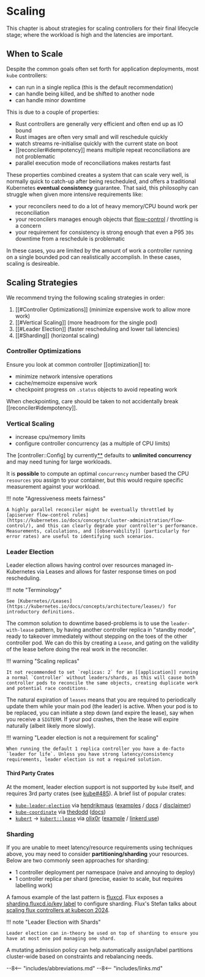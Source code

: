 # Scaling

This chapter is about strategies for scaling controllers for their final lifecycle stage; where the workload is high and the latencies are important.

## When to Scale

Despite the common goals often set forth for application deployments, most `kube` controllers:

- can run in a single replica (this is the default recommendation)
- can handle being killed, and be shifted to another node
- can handle minor downtime

This is due to a couple of properties:

- Rust controllers are generally very efficient and often end up as IO bound
- Rust images are often very small and will reschedule quickly
- watch streams re-initialise quickly with the current state on boot
- [[reconciler#idempotency]] means multiple repeat reconciliations are not problematic
- parallel execution mode of reconciliations makes restarts fast

These properties combined creates a system that can scale very well, is normally quick to catch-up after being rescheduled, and offers a traditional Kubernetes __eventual consistency__ guarantee.
That said, this philosophy can struggle when given more intensive requirements like:

- your reconcilers need to do a lot of heavy memory/CPU bound work per reconciliation
- your reconcilers manages enough objects that [flow-control](https://kubernetes.io/docs/concepts/cluster-administration/flow-control/) / throttling is a concern
- your requirement for consistency is strong enough that even a P95 `30s` downtime from a reschedule is problematic

In these cases, you are limited by the amount of work a controller running on a single bounded pod can realistically accomplish. In these cases, scaling is desireable.

## Scaling Strategies
We recommend trying the following scaling strategies in order:

1. [[#Controller Optimizations]] (minimize expensive work to allow more work)
2. [[#Vertical Scaling]] (more headroom for the single pod)
3. [[#Leader Election]] (faster rescheduling and lower tail latencies)
4. [[#Sharding]] (horizontal scaling)

### Controller Optimizations
Ensure you look at common controller [[optimization]] to:

* minimize network intensive operations
* cache/memoize expensive work
* checkpoint progress on `.status` objects to avoid repeating work

When checkpointing, care should be taken to not accidentally break [[reconciler#idempotency]].

### Vertical Scaling

* increase cpu/memory limits
* configure controller concurrency (as a multiple of CPU limits)

The [controller::Config] by currently[**](https://github.com/kube-rs/kube/issues/1473) defaults to __unlimited concurrency__ and may need tuning for large workloads.

It is __possible__ to compute an optimal `concurrency` number based the CPU `resources` you assign to your container, but this would require specific measurement against your workload.

!!! note "Agressiveness meets fairness"

    A highly parallel reconciler might be eventually throttled by [apiserver flow-control rules](https://kubernetes.io/docs/concepts/cluster-administration/flow-control/), and this can clearly degrade your controller's performance. Measurements, calculations, and [[observability]] (particularly for error rates) are useful to identifying such scenarios.

### Leader Election

Leader election allows having control over resources managed in-Kubernetes via Leases and allows for faster response times on pod rescheduling.

!!! note "Terminology"

    See [Kubernetes//Leases](https://kubernetes.io/docs/concepts/architecture/leases/) for introductory definitions.

The common solution to downtime based-problems is to use the `leader-with-lease` pattern, by having another controller replica in "standby mode", ready to takeover immediately without stepping on the toes of the other controller pod. We can do this by creating a `Lease`, and gating on the validity of the lease before doing the real work in the reconciler.

!!! warning "Scaling replicas"

    It not recommended to set `replicas: 2` for an [[application]] running a normal `Controller` without leaders/shards, as this will cause both controller pods to reconcile the same objects, creating duplicate work and potential race conditions.

<!-- TODO: what rollout settings do we recommend for 1 replica controllers to avoid race conditions?
apparently you cannot set both maxSurge: 0 and maxUnavailable: 0 - https://kubernetes.io/docs/concepts/workloads/controllers/deployment/#rolling-update-deployment
-->

The natural expiration of `leases` means that you are required to periodically update them while your main pod (the leader) is active. When your pod is to be replaced, you can initiate a step down (and expire the lease), say when you receive a `SIGTERM`. If your pod crashes, then the lease will expire naturally (albeit likely more slowly).

!!! warning "Leader election is not a requirement for scaling"

    When running the default 1 replica controller you have a de-facto `leader for life`. Unless you have strong latency/consistency requirements, leader election is not a required solution.


#### Third Party Crates

At the moment, leader election support is not supported by `kube` itself, and requires 3rd party crates (see [kube#485](https://github.com/kube-rs/kube/issues/485#issuecomment-1837386565)). A brief list of popular crates:

- [`kube-leader-election`](https://crates.io/crates/kube-leader-election/) via [hendrikmaus](https://github.com/hendrikmaus/kube-leader-election) ([examples](https://github.com/hendrikmaus/kube-leader-election/tree/master/examples) / [docs](https://docs.rs/kube-leader-election/) / [disclaimer](https://github.com/hendrikmaus/kube-leader-election?tab=readme-ov-file#kubernetes-lease-locking))
- [`kube-coordinate`](https://crates.io/crates/kube-coordinate) via [thedodd](https://github.com/thedodd/kube-coordinate) ([docs](https://docs.rs/kube-coordinate/))
- [`kubert`](https://crates.io/crates/kubert) -> [`kubert::lease`](https://docs.rs/kubert/latest/kubert/lease/index.html) via [olix0r](https://github.com/olix0r/kubert) ([example](https://github.com/olix0r/kubert/blob/main/examples/lease.rs) / [linkerd use](https://github.com/linkerd/linkerd2/blob/1f4f4d417c6d06c3bd5a372fc75064f967117886/policy-controller/src/main.rs))

<!-- OTHER ALTERNATIVES???
Know other alternatives? Feel free to raise a PR here with a new list entry.
-->

### Sharding

If you are unable to meet latency/resource requirements using techniques above, you may need to consider **partitioning/sharding** your resources. Below are two commonly seen approaches for sharding:

* 1 controller deployment per namespace (naive and annoying to deploy)
* 1 controller replica per shard (precise, easier to scale, but requires labelling work)

A famous example of the last pattern is [fluxcd](https://fluxcd.io/). Flux exposes a [sharding.fluxcd.io/key label](https://fluxcd.io/flux/installation/configuration/sharding/) to configure sharding. Flux's Stefan talks about [scaling flux controllers at kubecon 2024](https://www.youtube.com/watch?v=JFLNFJT59DY).

!!! note "Leader Election with Shards"

    Leader election can in-theory be used on top of sharding to ensure you have at most one pod managing one shard.

A mutating admission policy can help automatically assign/label partitions cluster-wide based on constraints and rebalancing needs.



--8<-- "includes/abbreviations.md"
--8<-- "includes/links.md"
